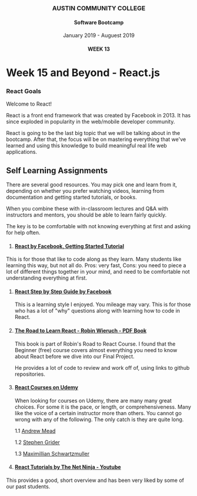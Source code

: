 <center>

### AUSTIN COMMUNITY COLLEGE 
#### Software Bootcamp 
January 2019 - Auguest 2019
#### WEEK 13

</center>

# Week 15 and Beyond - React.js

### React Goals

Welcome to React!

React is a front end framework that was created by Facebook in 2013. It has since exploded in popularity in the web/mobile developer community.

React is going to be the last big topic that we will be talking about in the bootcamp. After that, the focus will be on mastering everything that we've learned and using this knowledge to build meaningful real life web applications.

## Self Learning Assignments

There are several good resources.  You may pick one and learn from it, depending on whether you prefer watching videos, learning from documentation and getting started tutorials, or books.

When you combine these with in-classroom lectures and Q&A with instructors and mentors, you should be able to learn fairly quickly.

The key is to be comfortable with not knowing everything at first and asking for help often.

1. #### [React by Facebook, Getting Started Tutorial](https://reactjs.org/tutorial/tutorial.html)

This is for those that like to code along as they learn. Many students like learning this way, but not all do.  Pros: very fast, Cons: you need to piece a lot of different things together in your mind, and need to be comfortable not understanding everything at first.

1. #### [React Step by Step Guide by Facebook](https://reactjs.org/docs/hello-world.html)

    This is a learning style I enjoyed. You mileage may vary. This is for those who has a lot of "why" questions along with learning how to code in React.

1. #### [The Road to Learn React - Robin Wieruch - PDF Book](https://drive.google.com/file/d/1II-z0lwejYp5941mmydfaoNHWCwPa_kW/view?usp=sharing)  

    This book is part of Robin's Road to React Course.  I found that the Beginner (free) course covers almost everything you need to know about React before we dive into our Final Project.

    He provides a lot of code to review and work off of, using links to github repositories.

1. #### [React Courses on Udemy](https://www.udemy.com/)

    When looking for courses on Udemy, there are many many great choices.  For some it is the pace, or length, or comprehensiveness.  Many like the voice of a certain instructor more than others.  You cannot go wrong with any of the following. The only catch is they are quite long.

    1.1 [Andrew Mead](https://www.udemy.com/react-2nd-edition/)

    1.2 [Stephen Grider](https://www.udemy.com/react-redux/)
  
    1.3 [Maximillian Schwartzmuller](https://www.udemy.com/react-the-complete-guide-incl-redux/)


1. #### [React Tutorials by The Net Ninja - Youtube](https://www.youtube.com/watch?v=yZ0f1Apb5CU&list=PL4cUxeGkcC9i0_2FF-WhtRIfIJ1lXlTZR)
  This provides a good, short overview and has been very liked by some of our past students.






